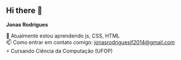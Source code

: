 ## Hi there 👋


**Jonas Rodrigues** 

🌱 Atualmente estou aprendendo js, ​​CSS, HTML <br>
📫 Como entrar em contato comigo: jonasrodriguesjf2014@gmail.com <br>
⚡ Cursando Ciência da Computação (UFOP) 
